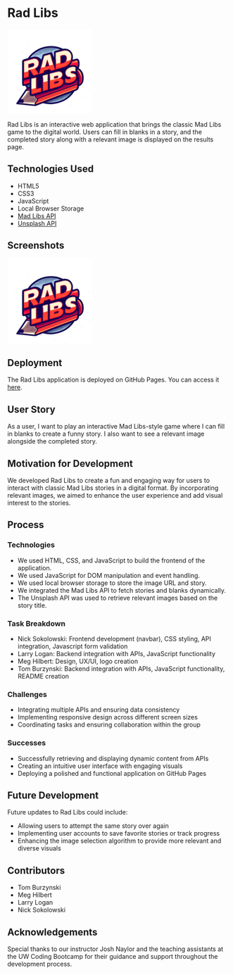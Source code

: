 # Rad Libs

![Rad Libs Logo](assets/images/rad-libs-logo.png)

Rad Libs is an interactive web application that brings the classic Mad Libs game to the digital world. Users can fill in blanks in a story, and the completed story along with a relevant image is displayed on the results page.

## Technologies Used

- HTML5
- CSS3
- JavaScript
- Local Browser Storage
- [Mad Libs API](https://github.com/chroline/madlibs-api)
- [Unsplash API](https://unsplash.com/developers)

## Screenshots

![Rad Libs Screenshot](assets/images/rad-libs-logo.png)

## Deployment

The Rad Libs application is deployed on GitHub Pages. You can access it [here](https://mmhilbert.github.io/madlibs-project/).

## User Story

As a user, I want to play an interactive Mad Libs-style game where I can fill in blanks to create a funny story. I also want to see a relevant image alongside the completed story.

## Motivation for Development

We developed Rad Libs to create a fun and engaging way for users to interact with classic Mad Libs stories in a digital format. By incorporating relevant images, we aimed to enhance the user experience and add visual interest to the stories.

## Process

### Technologies

- We used HTML, CSS, and JavaScript to build the frontend of the application.
- We used JavaScript for DOM manipulation and event handling.
- We used local browser storage to store the image URL and story.
- We integrated the Mad Libs API to fetch stories and blanks dynamically.
- The Unsplash API was used to retrieve relevant images based on the story title.

### Task Breakdown

- Nick Sokolowski: Frontend development (navbar), CSS styling, API integration, Javascript form validation
- Larry Logan: Backend integration with APIs, JavaScript functionality
- Meg Hilbert: Design, UX/UI, logo creation
- Tom Burzynski: Backend integration with APIs, JavaScript functionality, README creation

### Challenges

- Integrating multiple APIs and ensuring data consistency
- Implementing responsive design across different screen sizes
- Coordinating tasks and ensuring collaboration within the group

### Successes

- Successfully retrieving and displaying dynamic content from APIs
- Creating an intuitive user interface with engaging visuals
- Deploying a polished and functional application on GitHub Pages

## Future Development

Future updates to Rad Libs could include:

- Allowing users to attempt the same story over again
- Implementing user accounts to save favorite stories or track progress
- Enhancing the image selection algorithm to provide more relevant and diverse visuals

## Contributors

- Tom Burzynski
- Meg Hilbert
- Larry Logan
- Nick Sokolowski

## Acknowledgements

Special thanks to our instructor Josh Naylor and the teaching assistants at the UW Coding Bootcamp for their guidance and support throughout the development process.
